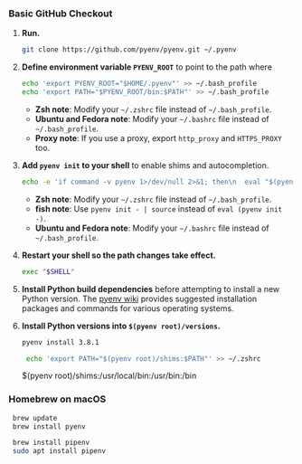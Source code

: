 ### Basic GitHub Checkout

1. **Run.**

   ```sh
   git clone https://github.com/pyenv/pyenv.git ~/.pyenv
   ```

2. **Define environment variable `PYENV_ROOT`** to point to the path where

   ```sh
   echo 'export PYENV_ROOT="$HOME/.pyenv"' >> ~/.bash_profile
   echo 'export PATH="$PYENV_ROOT/bin:$PATH"' >> ~/.bash_profile
   ```

   - **Zsh note**: Modify your `~/.zshrc` file instead of `~/.bash_profile`.
   - **Ubuntu and Fedora note**: Modify your `~/.bashrc` file instead of `~/.bash_profile`.
   - **Proxy note**: If you use a proxy, export `http_proxy` and `HTTPS_PROXY` too.

3. **Add `pyenv init` to your shell** to enable shims and autocompletion.

   ```sh
   echo -e 'if command -v pyenv 1>/dev/null 2>&1; then\n  eval "$(pyenv init -)"\nfi' >> ~/.bash_profile
   ```

   - **Zsh note**: Modify your `~/.zshrc` file instead of `~/.bash_profile`.
   - **fish note**: Use `pyenv init - | source` instead of `eval (pyenv init -)`.
   - **Ubuntu and Fedora note**: Modify your `~/.bashrc` file instead of `~/.bash_profile`.

4. **Restart your shell so the path changes take effect.**

   ```sh
   exec "$SHELL"
   ```

5. **Install Python build dependencies** before attempting to install a new Python version. The
   [pyenv wiki](https://github.com/pyenv/pyenv/wiki) provides suggested installation packages
   and commands for various operating systems.

6. **Install Python versions into `$(pyenv root)/versions`.**

   ```sh
   pyenv install 3.8.1
   ```

   ```sh
    echo 'export PATH="$(pyenv root)/shims:$PATH"' >> ~/.zshrc
   ```

   \$(pyenv root)/shims:/usr/local/bin:/usr/bin:/bin

### Homebrew on macOS

```sh
 brew update
 brew install pyenv
```

```sh
 brew install pipenv
 sudo apt install pipenv
```
